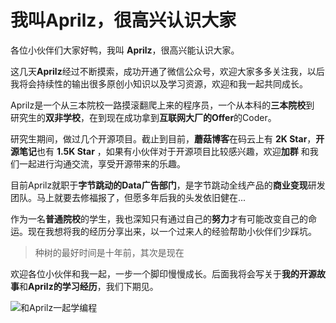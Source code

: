 # 我叫Aprilz，很高兴认识大家

各位小伙伴们大家好鸭，我叫 **Aprilz**，很高兴能认识大家。

这几天**Aprilz**经过不断摸索，成功开通了微信公众号，欢迎大家多多关注我，以后我将会持续性的输出很多原创小知识以及学习资源，欢迎和我一起共同成长。

Aprilz是一个从三本院校一路摸滚翻爬上来的程序员，一个从本科的**三本院校**到 研究生的**双非学校**，在到现在成功拿到**互联网大厂的Offer**的Coder。

研究生期间，做过几个开源项目。截止到目前，**蘑菇博客**在码云上有 **2K Star**，**开源笔记**也有 **1.5K Star** ，如果有小伙伴对于开源项目比较感兴趣，欢迎**加群**
和我们一起进行沟通交流，享受开源带来的乐趣。

目前Aprilz就职于**字节跳动的Data广告部门**，是字节跳动全线产品的**商业变现**研发团队。马上就要去修福报了，但愿多年后我的头发依旧健在...

作为一名**普通院校**的学生，我也深知只有通过自己的**努力**才有可能改变自己的命运。现在我想将我的经历分享出来，以一个过来人的经验帮助小伙伴们少踩坑。

> 种树的最好时间是十年前，其次是现在

欢迎各位小伙伴和我一起，一步一个脚印慢慢成长。后面我将会写关于**我的开源故事**和**Aprilz的学习经历**，我们下期见。

![和Aprilz一起学编程](https://gitee.com/moxi159753/wx_picture/raw/master/picture/长按关注二维码.jpg)
